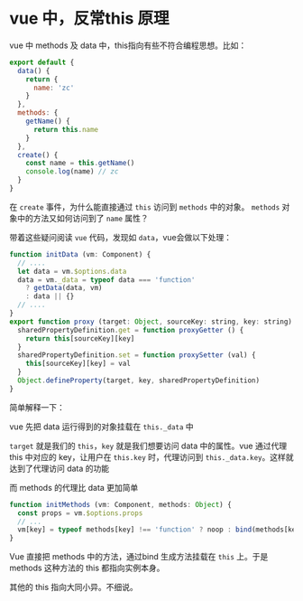 # vue 中，反常this 原理

vue 中 methods 及 data 中，this指向有些不符合编程思想。比如：

```js
export default {
  data() {
    return {
      name: 'zc'
    }
  },
  methods: {
    getName() {
      return this.name
    }
  },
  create() {
    const name = this.getName()
    console.log(name) // zc
  }
}
```

在 `create` 事件，为什么能直接通过 `this` 访问到 `methods` 中的对象。 `methods` 对象中的方法又如何访问到了 `name` 属性？

带着这些疑问阅读 `vue` 代码，发现如 `data`，vue会做以下处理：

```js
function initData (vm: Component) {
  // ....
  let data = vm.$options.data
  data = vm._data = typeof data === 'function'
    ? getData(data, vm)
    : data || {}
  // ....
}
export function proxy (target: Object, sourceKey: string, key: string) {
  sharedPropertyDefinition.get = function proxyGetter () {
    return this[sourceKey][key]
  }
  sharedPropertyDefinition.set = function proxySetter (val) {
    this[sourceKey][key] = val
  }
  Object.defineProperty(target, key, sharedPropertyDefinition)
}
```

简单解释一下：

vue 先把 data 运行得到的对象挂载在 `this._data` 中

`target` 就是我们的 `this`，`key` 就是我们想要访问 data 中的属性。vue 通过代理 this 中对应的 key，让用户在 `this.key` 时，代理访问到 `this._data.key`。这样就达到了代理访问 data 的功能

而 methods 的代理比 data 更加简单

```js
function initMethods (vm: Component, methods: Object) {
  const props = vm.$options.props
  // ...
  vm[key] = typeof methods[key] !== 'function' ? noop : bind(methods[key], vm)
}
```

Vue 直接把 methods 中的方法，通过bind 生成方法挂载在 `this` 上。于是 methods 这种方法的 this 都指向实例本身。

其他的 this 指向大同小异。不细说。
